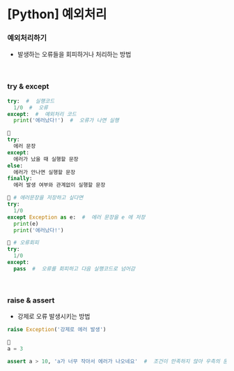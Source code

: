 # [Python] 예외처리

### **예외처리하기**

- 발생하는 오류들을 회피하거나 처리하는 방법

<br />

### **try & except**

```python
try:  #  실행코드
  1/0  #  오류
except:  #  예외처리 코드
  print('에러났다!')  #  오류가 나면 실행

🔸
try:
  에러 문장
except:
  에러가 났을 때 실행할 문장
else:
  에러가 안나면 실행할 문장
finally:
  에러 발생 여부와 관계없이 실행할 문장

🔸 # 에러문장을 저장하고 싶다면
try:
  1/0
except Exception as e:  #  에러 문장을 e 에 저장
  print(e)
  print('에러났다!')

🔸 # 오류회피
try:
  1/0
except:
  pass  #  오류를 회피하고 다음 실행코드로 넘어감
```

<br />

### **raise & assert**

- 강제로 오류 발생시키는 방법

```python
raise Exception('강제로 에러 발생')

🔸
a = 3

assert a > 10, 'a가 너무 작아서 에러가 나오네요'  #  조건이 만족하지 않아 우측의 문자 출력
```
